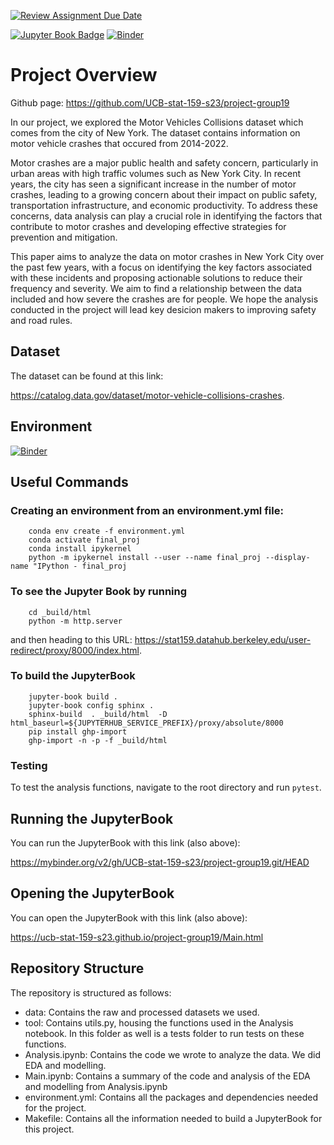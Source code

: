 [![Review Assignment Due Date](https://classroom.github.com/assets/deadline-readme-button-24ddc0f5d75046c5622901739e7c5dd533143b0c8e959d652212380cedb1ea36.svg)](https://classroom.github.com/a/LiaEl886)

[![Jupyter Book Badge](https://jupyterbook.org/badge.svg)](< https://ucb-stat-159-s23.github.io/project-group19/Main.html>)
[![Binder](https://mybinder.org/badge_logo.svg)](https://mybinder.org/v2/gh/UCB-stat-159-s23/project-group19.git/HEAD?labpath=Main.ipynb)


<h1>Project Overview</h1>

Github page: <https://github.com/UCB-stat-159-s23/project-group19>


In our project, we explored the Motor Vehicles Collisions dataset which comes from the city of New York. The dataset contains information on motor vehicle crashes that occured from 2014-2022.

Motor crashes are a major public health and safety concern, particularly in urban areas with high traffic volumes such as New York City. In recent years, the city has seen a significant increase in the number of motor crashes, leading to a growing concern about their impact on public safety, transportation infrastructure, and economic productivity. To address these concerns, data analysis can play a crucial role in identifying the factors that contribute to motor crashes and developing effective strategies for prevention and mitigation.

This paper aims to analyze the data on motor crashes in New York City over the past few years, with a focus on identifying the key factors associated with these incidents and proposing actionable solutions to reduce their frequency and severity. We aim to find a relationship between the data included and how severe the crashes are for people. We hope the analysis conducted in the project will lead key desicion makers to improving safety and road rules.

<h2>Dataset</h2>

The dataset can be found at this link:

<https://catalog.data.gov/dataset/motor-vehicle-collisions-crashes>.

<h2>Environment</h2>

[![Binder](https://mybinder.org/badge_logo.svg)](https://mybinder.org/v2/gh/UCB-stat-159-s23/project-group19.git/HEAD)


<h2>Useful Commands</h2>
<h3>Creating an environment from an environment.yml file:</h3>


```
    conda env create -f environment.yml 
    conda activate final_proj
    conda install ipykernel
    python -m ipykernel install --user --name final_proj --display-name "IPython - final_proj
```

<h3> To see the Jupyter Book by running</h3>

```
    cd _build/html
    python -m http.server
```
and then heading to this URL:
<https://stat159.datahub.berkeley.edu/user-redirect/proxy/8000/index.html>.

<h3> To build the JupyterBook </h3>

```
    jupyter-book build .
    jupyter-book config sphinx .
    sphinx-build  . _build/html  -D html_baseurl=${JUPYTERHUB_SERVICE_PREFIX}/proxy/absolute/8000
    pip install ghp-import
    ghp-import -n -p -f _build/html
```

<h3>Testing</h3>

To test the analysis functions, navigate to the root directory and run `pytest`.

<h2> Running the JupyterBook </h2>

You can run the JupyterBook with this link (also above):

<https://mybinder.org/v2/gh/UCB-stat-159-s23/project-group19.git/HEAD>

<h2> Opening the JupyterBook</h2>

You can open the JupyterBook with this link (also above):

<https://ucb-stat-159-s23.github.io/project-group19/Main.html>

<h2>Repository Structure</h2>

The repository is structured as follows: 

- data: Contains the raw and processed datasets we used.
- tool: Contains utils.py, housing the functions used in the Analysis notebook. In this folder as well is a tests folder to run tests on these functions.
- Analysis.ipynb: Contains the code we wrote to analyze the data. We did EDA and modelling.
- Main.ipynb: Contains a summary of the code and analysis of the EDA and modelling from Analysis.ipynb
- environment.yml: Contains all the packages and dependencies needed for the project.
- Makefile: Contains all the information needed to build a JupyterBook for this project.
